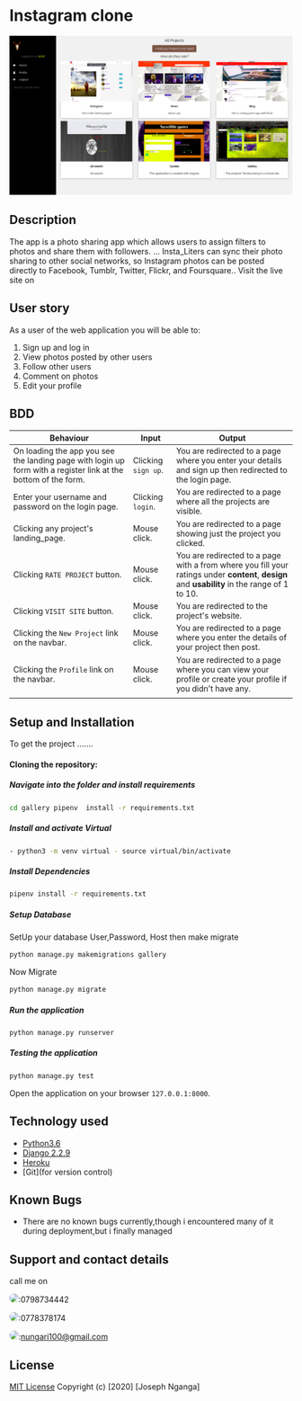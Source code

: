 # Instagram clone
 
 <img src="./p.png">

## Description
The app is a photo sharing app which allows users to assign filters to photos and share them with followers. ... Insta_Liters can sync their photo sharing to other social networks, so Instagram photos can be posted directly to Facebook, Tumblr, Twitter, Flickr, and Foursquare.. Visit the live site on
## User story

As a user of the web application you will be able to:

1. Sign up and log in
2. View photos posted by other users
3. Follow other users
4. Comment on photos
5. Edit your profile
## BDD

| Behaviour | Input | Output |
| --------- | ------| ------ |
|On loading the app you see the landing page with login up form with a register link at the bottom of the form.| Clicking `sign up`.| You are redirected to a page where you enter your details and sign up then redirected to the login page.|
|Enter your username and password on the login page.| Clicking `login`. |You are redirected to a page where all the projects are visible.|
|Clicking any project's landing_page.|Mouse click.|You are redirected to a page showing just the project you clicked.|
|Clicking `RATE PROJECT` button.|Mouse click.|You are redirected to a page with a from where you fill your ratings under **content**, **design** and **usability** in the range of 1 to 10. |
|Clicking `VISIT SITE` button.|Mouse click.|You are redirected to the project's website.|
|Clicking the `New Project` link on the navbar. | Mouse click. |You are redirected to a page where you enter the details of your project then post.|
|Clicking the `Profile` link on the navbar.| Mouse click. | You are redirected to a page where you can view your profile or create your profile if you didn't have any.|
|||

## Setup and Installation  
To get the project .......  
#### Cloning the repository:  

##### Navigate into the folder and install requirements  
 ```bash 
cd gallery pipenv  install -r requirements.txt 
```
##### Install and activate Virtual  
 ```bash 
- python3 -m venv virtual - source virtual/bin/activate  
```  
##### Install Dependencies  
 ```bash 
 pipenv install -r requirements.txt 
```  
 ##### Setup Database  
  SetUp your database User,Password, Host then make migrate  
 ```bash 
python manage.py makemigrations gallery
 ``` 
 Now Migrate  
 ```bash 
 python manage.py migrate 
```
##### Run the application  
 ```bash 
 python manage.py runserver 
```  

##### Testing the application  
 ```bash 
 python manage.py test 
```
Open the application on your browser `127.0.0.1:8000`.  
  
  
## Technology used  
  
* [Python3.6](https://www.python.org/)  
* [Django 2.2.9](https://docs.djangoproject.com/en/2.2/)  
* [Heroku](https://heroku.com)  
* [Git](for version control)
  
  
## Known Bugs  
* There are no known bugs currently,though i encountered many of it during deployment,but i finally managed 
## Support and contact details
call me on

<img src="https://bit.ly/2H4L6UZ" width="109" style="border-radius:50%;">:0798734442

<img src="https://bit.ly/383xk0Z" width="109" style="border-radius:50%;">:0778378174
 
 <img src="https://bit.ly/2Smueyp" width="109" style="border-radius:50%;">:nungari100@gmail.com

## License

[MIT License](LICENSE.md)
Copyright (c) [2020] [Joseph Nganga]
</a>